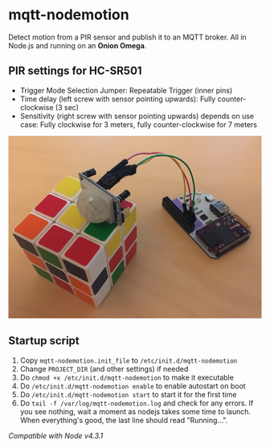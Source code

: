 # mqtt-nodemotion

Detect motion from a PIR sensor and publish it to an MQTT broker. All in Node.js and running on an **Onion Omega**.

## PIR settings for HC-SR501
- Trigger Mode Selection Jumper: Repeatable Trigger (inner pins)
- Time delay (left screw with sensor pointing upwards): Fully counter-clockwise (3 sec)
- Sensitivity (right screw with sensor pointing upwards) depends on use case: Fully clockwise for 3 meters, fully counter-clockwise for 7 meters

![Rubik's Cube for scale](resources/onion-with-pir.png)

## Startup script
1. Copy `mqtt-nodemotion.init_file` to `/etc/init.d/mqtt-nodemotion`
1. Change `PROJECT_DIR` (and other settings) if needed
1. Do `chmod +x /etc/init.d/mqtt-nodemotion` to make it executable
1. Do `/etc/init.d/mqtt-nodemotion enable` to enable autostart on boot
1. Do `/etc/init.d/mqtt-nodemotion start` to start it for the first time
1. Do `tail -f /var/log/mqtt-nodemotion.log` and check for any errors. If you see nothing, wait a moment as nodejs takes some time to launch. When everything's good, the last line should read "Running...".

*Compatible with Node v4.3.1*
